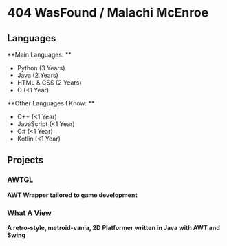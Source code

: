 # 404 WasFound / Malachi McEnroe

## Languages

**Main Languages: **
- Python (3 Years)
- Java (2 Years)
- HTML & CSS (2 Years)
- C (<1 Year)

**Other Languages I Know: **
- C++ (<1 Year)
- JavaScript (<1 Year)
- C# (<1 Year)
- Kotlin (<1 Year)

## Projects

### AWTGL

**AWT Wrapper tailored to game development**

### What A View

**A retro-style, metroid-vania, 2D Platformer written in Java with AWT and Swing**
